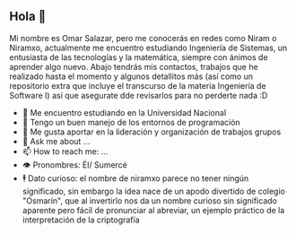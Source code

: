 ## Hola 🙂

Mi nombre es Omar Salazar, pero me conocerás en redes como Niram o Niramxo, actualmente me encuentro estudiando Ingeniería de Sistemas, un entusiasta de las tecnologías y la matemática, siempre con ánimos de aprender algo nuevo. Abajo tendrás mis contactos, trabajos que he realizado hasta el momento y algunos detallitos más (así como un repositorio extra que incluye el transcurso de la materia Ingeniería de Software I) así que asegurate dde revisarlos para no perderte nada :D 

- 📖 Me encuentro estudiando en la Universidad Nacional
- 🌱 Tengo un buen manejo de los entornos de programación
- 👯 Me gusta aportar en la lideración y organización de trabajos grupos
- 💬 Ask me about ...
- 📫 How to reach me: ...
- 👁️ Pronombres: Él/ Sumercé
- 🕴 Dato curioso: el nombre de niramxo parece no tener ningún significado, sin embargo la idea nace de un apodo divertido de colegio "Osmarín", que al invertirlo nos da un nombre curioso sin significado aparente pero fácil de pronunciar al abreviar, un ejemplo práctico de la interpretación de la criptografía

